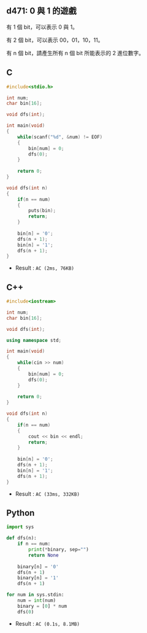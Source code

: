 ## d471: 0 與 1 的遊戲
有 1 個 bit，可以表示 0 與 1。

有 2 個 bit，可以表示 00，01，10，11。

有 n 個 bit，請產生所有 n 個 bit 所能表示的 2 進位數字。

## C
```C
#include<stdio.h>

int num;
char bin[16];

void dfs(int);

int main(void)
{
	while(scanf("%d", &num) != EOF)
	{
		bin[num] = 0;
		dfs(0);
	}
	
	return 0;
}

void dfs(int n)
{
	if(n == num)
	{
		puts(bin);
		return;
	}
	
	bin[n] = '0';
	dfs(n + 1);
	bin[n] = '1';
	dfs(n + 1);
}
```
 * Result : `AC (2ms, 76KB)`

## C++
```C++
#include<iostream>

int num;
char bin[16];

void dfs(int);

using namespace std;

int main(void)
{
	while(cin >> num)
	{
		bin[num] = 0;
		dfs(0);
	}
	
	return 0;
}

void dfs(int n)
{
	if(n == num)
	{
		cout << bin << endl;
		return;
	}
	
	bin[n] = '0';
	dfs(n + 1);
	bin[n] = '1';
	dfs(n + 1);
}
```
 * Result : `AC (33ms, 332KB)`

## Python
```python
import sys

def dfs(n):
    if n == num:
        print(*binary, sep="")
        return None
    
    binary[n] = '0'
    dfs(n + 1)
    binary[n] = '1'
    dfs(n + 1)

for num in sys.stdin:
    num = int(num)
    binary = [0] * num
    dfs(0)
```
 * Result : `AC (0.1s, 8.1MB)`
